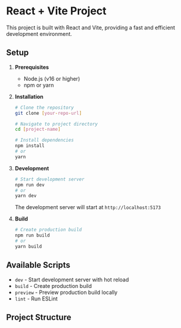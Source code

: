 # React + Vite Project

This project is built with React and Vite, providing a fast and efficient development environment.

## Setup

1. **Prerequisites**
   - Node.js (v16 or higher)
   - npm or yarn

2. **Installation**
   ```bash
   # Clone the repository
   git clone [your-repo-url]

   # Navigate to project directory
   cd [project-name]

   # Install dependencies
   npm install
   # or
   yarn
   ```

3. **Development**
   ```bash
   # Start development server
   npm run dev
   # or
   yarn dev
   ```
   The development server will start at `http://localhost:5173`

4. **Build**
   ```bash
   # Create production build
   npm run build
   # or
   yarn build
   ```

## Available Scripts

- `dev` - Start development server with hot reload
- `build` - Create production build
- `preview` - Preview production build locally
- `lint` - Run ESLint

## Project Structure

